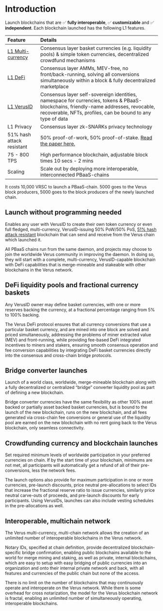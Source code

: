 # Introduction
Launch blockchains that are ✅ **fully interoperable**, ✅ **customizable** and ✅ **independent**. Each blockchain launched has the following L1 features.


| Feature | Details | 
| :-----| :------ | 
| [L1 Multi-currency](/currencies/) | Consensus layer basket currencies (e.g. liquidity pools) & simple token currencies, decentralized crowdfund mechanisms |
| [L1 DeFi](/sendcurrency/) | Consensus layer AMMs, MEV-free, no front/back-running, solving all conversions simultaneously within a block & fully decentralized marketplace | 
| [L1 VerusID](/verusid/) | Consensus layer self-sovereign identities, namespace for currencies, tokens & PBaaS-blockchains, friendly-name addresses, revocable, recoverable, NFTs, profiles, can be bound to any type of data | 
| L1 Privacy | Consensus layer zk-SNARKs privacy technology |
| 51% hash attack resistant | 50% proof-of-work, 50% proof-of-stake. [Read the paper here.](https://verus.io/papers/VerusPoP.pdf) |
| 75 - 800 TPS | High performance blockchain, adjustable block times 10 secs - 2 mins |
| Scaling | Scale out by deploying more interoperable, interconnected PBaaS-chains |


It costs 10,000 VRSC to launch a PBaaS-chain. 5000 goes to the Verus block producers, 5000 goes to the block producers of the newly launched chain.

## Launch without programming needed
Enables any user with VerusID to create their own token currency or even full fledged, multi-currency, VerusID-issuing 50% PoW/50% PoS, [51% hash attack resistant](https://verus.io/papers/VerusPoP.pdf) blockchain that can send and receive from the Verus chain which launched it.

All PBaaS chains run from the same daemon, and projects may choose to join the worldwide Verus community in improving the daemon. In doing so, they will start with a complete, multi-currency, VerusID-capable blockchain with DeFi capabilities that is merge-mineable and stakeable with other blockchains in the Verus network.

## DeFi liquidity pools and fractional currency baskets
Any VerusID owner may define basket currencies, with one or more reserves backing the currency, at a fractional percentage ranging from 5% to 100% backing. 

The Verus DeFi protocol ensures that all currency conversions that use a particular basket currency, and are mined into one block are solved and priced simultaneously, addressing the problems of miner extracted value (MEV) and front-running, while providing fee-based DeFi integrated incentives to miners and stakers, ensuring smooth consensus operation and fee conversion capabilities by integrating DeFi basket currencies directly into the consensus and cross-chain bridge protocols.

## Bridge converter launches
Launch of a world class, worldwide, merge-mineable blockchain along with a fully decentralized or centralized “bridge” converter liquidity pool as part of defining a new blockchain. 

Bridge converter currencies have the same flexibility as other  100% asset backed or partially asset backed basket currencies, but is bound to the launch of the new blockchain, runs on the new blockchain, and all fees generated via cross-chain fee conversions or general use of the liquidity pool are earned on the new blockchain with no rent going back to the Verus blockchain, only seamless connectivity.

## Crowdfunding currency and blockchain launches
Set required minimum levels of worldwide participation in your preferred currencies on chain. If by the start time of your blockchain, minimums are not met, all participants will automatically get a refund of all of their pre-conversions, less the network fees. 

The launch options also provide for maximum participation in one or more currencies, pre-launch discounts, price neutral pre-allocations to select IDs that increase the fractional reserve ratio to issue currencies, similarly price neutral carve-outs of proceeds, and pre-launch discounts for early participants. Using VerusIDs, launches can also include vesting schedules in the pre-allocations as well.

## Interoperable, multichain network
The Verus multi-currency, multi-chain network allows the creation of an unlimited number of interoperable blockchains in the Verus network. 

Notary IDs, specified at chain definition, provide decentralized blockchain-specific bridge confirmation, enabling public blockchains available to the world for merge mining and staking, as well as private, internal blockchains, which are easy to setup with easy bridging of public currencies into an organization and onto their internal private network and back, with all features and currencies of the public chain but none of the access. 

There is no limit on the number of blockchains that may continuously operate and interoperate on the Verus network. While there is some overhead for cross notarization, the model for the Verus blockchain network is fractal, enabling an unlimited number of simultaneously operating, interoperable blockchains.

